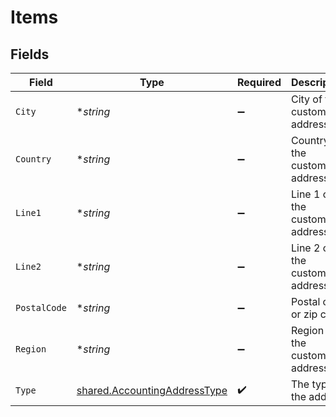 # Items


## Fields

| Field                                                                               | Type                                                                                | Required                                                                            | Description                                                                         |
| ----------------------------------------------------------------------------------- | ----------------------------------------------------------------------------------- | ----------------------------------------------------------------------------------- | ----------------------------------------------------------------------------------- |
| `City`                                                                              | **string*                                                                           | :heavy_minus_sign:                                                                  | City of the customer address.                                                       |
| `Country`                                                                           | **string*                                                                           | :heavy_minus_sign:                                                                  | Country of the customer address.                                                    |
| `Line1`                                                                             | **string*                                                                           | :heavy_minus_sign:                                                                  | Line 1 of the customer address.                                                     |
| `Line2`                                                                             | **string*                                                                           | :heavy_minus_sign:                                                                  | Line 2 of the customer address.                                                     |
| `PostalCode`                                                                        | **string*                                                                           | :heavy_minus_sign:                                                                  | Postal code or zip code.                                                            |
| `Region`                                                                            | **string*                                                                           | :heavy_minus_sign:                                                                  | Region of the customer address.                                                     |
| `Type`                                                                              | [shared.AccountingAddressType](../../../pkg/models/shared/accountingaddresstype.md) | :heavy_check_mark:                                                                  | The type of the address                                                             |